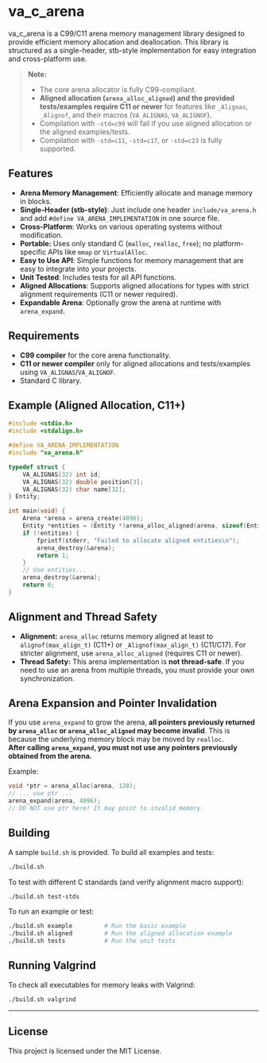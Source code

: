 # va_c_arena

va_c_arena is a C99/C11 arena memory management library designed to provide efficient memory allocation and deallocation. This library is structured as a single-header, stb-style implementation for easy integration and cross-platform use.

> **Note:**  
> - The core arena allocator is fully C99-compliant.
> - **Aligned allocation (`arena_alloc_aligned`) and the provided tests/examples require C11 or newer** for features like `_Alignas`, `_Alignof`, and their macros (`VA_ALIGNAS`, `VA_ALIGNOF`).  
> - Compilation with `-std=c99` will fail if you use aligned allocation or the aligned examples/tests.  
> - Compilation with `-std=c11`, `-std=c17`, or `-std=c23` is fully supported.

## Features

- **Arena Memory Management**: Efficiently allocate and manage memory in blocks.
- **Single-Header (stb-style)**: Just include one header `include/va_arena.h` and add `#define VA_ARENA_IMPLEMENTATION` in one source file.
- **Cross-Platform**: Works on various operating systems without modification.
- **Portable:** Uses only standard C (`malloc`, `realloc`, `free`); no platform-specific APIs like `mmap` or `VirtualAlloc`.
- **Easy to Use API**: Simple functions for memory management that are easy to integrate into your projects.
- **Unit Tested**: Includes tests for all API functions.
- **Aligned Allocations**: Supports aligned allocations for types with strict alignment requirements (C11 or newer required).
- **Expandable Arena**: Optionally grow the arena at runtime with `arena_expand`.

## Requirements

- **C99 compiler** for the core arena functionality.
- **C11 or newer compiler** only for aligned allocations and tests/examples using `VA_ALIGNAS`/`VA_ALIGNOF`.
- Standard C library.

## Example (Aligned Allocation, C11+)

```c
#include <stdio.h>
#include <stdalign.h>

#define VA_ARENA_IMPLEMENTATION
#include "va_arena.h"

typedef struct {
    VA_ALIGNAS(32) int id;
    VA_ALIGNAS(32) double position[3];
    VA_ALIGNAS(32) char name[32];
} Entity;

int main(void) {
    Arena *arena = arena_create(4096);
    Entity *entities = (Entity *)arena_alloc_aligned(arena, sizeof(Entity) * 10, 32);
    if (!entities) {
        fprintf(stderr, "Failed to allocate aligned entities\n");
        arena_destroy(&arena);
        return 1;
    }
    // Use entities...
    arena_destroy(&arena);
    return 0;
}
```

## Alignment and Thread Safety

- **Alignment:** `arena_alloc` returns memory aligned at least to `alignof(max_align_t)` (C11+) or `_Alignof(max_align_t)` (C11/C17). For stricter alignment, use `arena_alloc_aligned` (requires C11 or newer).
- **Thread Safety:** This arena implementation is **not thread-safe**. If you need to use an arena from multiple threads, you must provide your own synchronization.


## Arena Expansion and Pointer Invalidation

If you use `arena_expand` to grow the arena, **all pointers previously returned by `arena_alloc` or `arena_alloc_aligned` may become invalid**. This is because the underlying memory block may be moved by `realloc`.  
**After calling `arena_expand`, you must not use any pointers previously obtained from the arena.**

Example:
```c
void *ptr = arena_alloc(arena, 128);
// ... use ptr ...
arena_expand(arena, 4096);
// DO NOT use ptr here! It may point to invalid memory.
```

## Building

A sample `build.sh` is provided. To build all examples and tests:

```sh
./build.sh
```

To test with different C standards (and verify alignment macro support):

```sh
./build.sh test-stds
```

To run an example or test:

```sh
./build.sh example         # Run the basic example
./build.sh aligned         # Run the aligned allocation example
./build.sh tests           # Run the unit tests
```

## Running Valgrind

To check all executables for memory leaks with Valgrind:

```sh
./build.sh valgrind
```

--- 

## License

This project is licensed under the MIT License.
